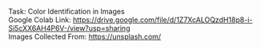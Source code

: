 Task: Color Identification in Images  
Google Colab Link: https://drive.google.com/file/d/1Z7XcALOQzdH18p8-i-Si5cXX6AH4P6V-/view?usp=sharing  
Images Collected From: https://unsplash.com/
